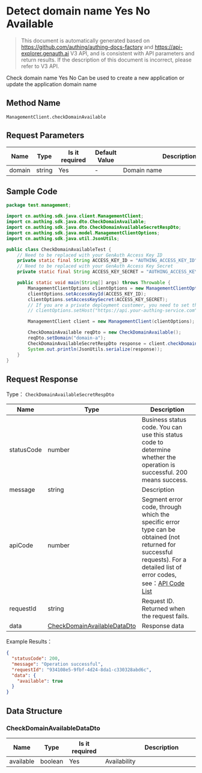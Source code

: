 # Detect domain name Yes No Available

<!--
Warning ⚠️:
Do not modify this document directly,
https://github\.com/Authing/authing-docs-factory
Use this project to generate
-->

<LastUpdated />

> This document is automatically generated based on https://github.com/authing/authing-docs-factory and https://api-explorer.genauth.ai V3 API, and is consistent with API parameters and return results. If the description of this document is incorrect, please refer to V3 API.

Check domain name Yes No Can be used to create a new application or update the application domain name

## Method Name

`ManagementClient.checkDomainAvailable`

## Request Parameters

| Name   | Type   | <div style="width:80px">Is it required</div> | <div style="width:60px">Default Value</div> | <div style="width:300px">Description</div> | <div style="width:200px">Example Value</div> |
| ------ | ------ | -------------------------------------------- | ------------------------------------------- | ------------------------------------------ | -------------------------------------------- |
| domain | string | Yes                                          | -                                           | Domain name                                | `domain-a`                                   |

## Sample Code

```java
package test.management;

import cn.authing.sdk.java.client.ManagementClient;
import cn.authing.sdk.java.dto.CheckDomainAvailable;
import cn.authing.sdk.java.dto.CheckDomainAvailableSecretRespDto;
import cn.authing.sdk.java.model.ManagementClientOptions;
import cn.authing.sdk.java.util.JsonUtils;

public class CheckDomainAvailableTest {
    // Need to be replaced with your GenAuth Access Key ID
    private static final String ACCESS_KEY_ID = "AUTHING_ACCESS_KEY_ID";
    // Need to be replaced with your GenAuth Access Key Secret
    private static final String ACCESS_KEY_SECRET = "AUTHING_ACCESS_KEY_SECRET";

    public static void main(String[] args) throws Throwable {
        ManagementClientOptions clientOptions = new ManagementClientOptions();
        clientOptions.setAccessKeyId(ACCESS_KEY_ID);
        clientOptions.setAccessKeySecret(ACCESS_KEY_SECRET);
        // If you are a private deployment customer, you need to set the GenAuth service domain name
        // clientOptions.setHost("https://api.your-authing-service.com");

        ManagementClient client = new ManagementClient(clientOptions);

        CheckDomainAvailable reqDto = new CheckDomainAvailable();
        reqDto.setDomain("domain-a");
        CheckDomainAvailableSecretRespDto response = client.checkDomainAvailable(reqDto);
        System.out.println(JsonUtils.serialize(response));
    }
}

```

## Request Response

Type： `CheckDomainAvailableSecretRespDto`

| Name       | Type                                                                   | Description                                                                                                                                                                                                                                                                                                                                       |
| ---------- | ---------------------------------------------------------------------- | ------------------------------------------------------------------------------------------------------------------------------------------------------------------------------------------------------------------------------------------------------------------------------------------------------------------------------------------------- |
| statusCode | number                                                                 | Business status code. You can use this status code to determine whether the operation is successful. 200 means success.                                                                                                                                                                                                                           |
| message    | string                                                                 | Description                                                                                                                                                                                                                                                                                                                                       |
| apiCode    | number                                                                 | Segment error code, through which the specific error type can be obtained (not returned for successful requests). For a detailed list of error codes, see：[API Code List](https://api-explorer.genauth.ai/?tag=group/%E5%BC%80%E5%8F%91%E5%87%86%E5%A4%87#tag/%E5%BC%80%E5%8F%91%E5%87%86%E5%A4%87/%E9%94%99%E8%AF%AF%E5%A4%84%E7%90%86/apiCode) |
| requestId  | string                                                                 | Request ID. Returned when the request fails.                                                                                                                                                                                                                                                                                                      |
| data       | <a href="#CheckDomainAvailableDataDto">CheckDomainAvailableDataDto</a> | Response data                                                                                                                                                                                                                                                                                                                                     |

Example Results：

```json
{
  "statusCode": 200,
  "message": "Operation successful",
  "requestId": "934108e5-9fbf-4d24-8da1-c330328abd6c",
  "data": {
    "available": true
  }
}
```

## Data Structure

### <a id="CheckDomainAvailableDataDto"></a> CheckDomainAvailableDataDto

| Name      | Type    | <div style="width:80px">Is it required</div> | <div style="width:300px">Description</div> | <div style="width:200px">Example Value</div> |
| --------- | ------- | -------------------------------------------- | ------------------------------------------ | -------------------------------------------- |
| available | boolean | Yes                                          | Availability                               | `true`                                       |
